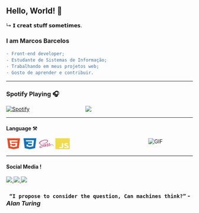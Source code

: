## Hello, World! 👋

  ↳ 𝗜 𝗰𝗿𝗲𝗮𝘁 𝘀𝘁𝘂𝗳𝗳 𝘀𝗼𝗺𝗲𝘁𝗶𝗺𝗲𝘀.

### I am Marcos Barcelos

```diff 
- Front-end developer;
- Estudante de Sistemas de Informação;
- Trabalhando em meus projetos web;
- Gosto de aprender e contribuir.

```

---

### Spotify Playing 🎧
<a href="https://open.spotify.com/user/iqy40do458761xkklmfaazoe8">
  <img width="290px" align="right" src="https://user-images.githubusercontent.com/92472624/151963418-f5521928-2f97-4724-9fc6-8ffdc99c12a6.png" />
</a>

[![Spotify](https://novatorem.bgstatic.vercel.app/api/spotify)](https://open.spotify.com/user/iqy40do458761xkklmfaazoe8)

---

#### Language ⚒

<div display="inline">
 <img  alt="Mb-HTML" height="30" width="40" src="https://raw.githubusercontent.com/devicons/devicon/master/icons/html5/html5-plain.svg"> 
 <img  alt="Mb-CSS" height="30" width="40" src="https://raw.githubusercontent.com/devicons/devicon/master/icons/css3/css3-plain.svg"> 
 <img  alt="Mb-CSS" height="30" width="40" src="https://raw.githubusercontent.com/devicons/devicon/master/icons/sass/sass-original.svg"> 
 <img  alt="Mb-Js" height="30" width="40" src="https://raw.githubusercontent.com/devicons/devicon/master/icons/javascript/javascript-plain.svg">

<img width="120px" align="right" alt="GIF" src="http://pa1.narvii.com/6655/0ec9b34d5d3592ed65f79525d9ac2f168e66f10b_00.gif" />


---

#### Social Media !

<a href="https://www.instagram.com/iammarcosb_/" target="_blank">
 <img src="https://img.shields.io/badge/-Instagram-%23E4405F?style=for-the-badge&logo=instagram&logoColor=white" target="_blank">
</a>

<a href="https://www.linkedin.com/in/marcosbarcelos/" target="_blank">
 <img src="https://img.shields.io/badge/-LinkedIn-%230077B5?style=for-the-badge&logo=linkedin&logoColor=white" target="_blank">
</a>  

<a href="!Marcosb#9411" target="_blank" title="! Marcosb#9411">
 <img src="https://img.shields.io/badge/Discord-7289DA?style=for-the-badge&logo=discord&logoColor=white" target="_blank"> 
</a>  


### ` “I propose to consider the question, Can machines think?”` - _Alan Turing_
